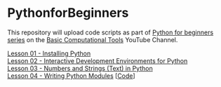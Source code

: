 # PythonforBeginners
This repository will upload code scripts as part of [Python for beginners series](https://www.youtube.com/playlist?list=PLbFAVI7hKVxWSkbmWANJ0QVZCU0G_hxpc) on the [Basic Computational Tools](https://www.youtube.com/@basiccomputationaltools) YouTube Channel.

[Lesson 01 - Installing Python](https://t.co/hiNq1ZTVYz)\
[Lesson 02 - Interactive Development Environments for Python](youtu.be/pnh8v_tgTnM)\
[Lesson 03 - Numbers and Strings (Text) in Python](https://youtu.be/DXi4dZTkrzU)\
[Lesson 04 - Writing Python Modules](https://youtu.be/McY7pQKHU2I) [[Code](lesson04)]

